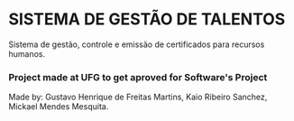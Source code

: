 # SISTEMA DE GESTÃO DE TALENTOS

Sistema de gestão, controle e emissão de certificados para recursos humanos.

### Project made at UFG to get aproved for Software's Project
Made by: Gustavo Henrique de Freitas Martins, Kaio Ribeiro Sanchez, Mickael Mendes Mesquita.
